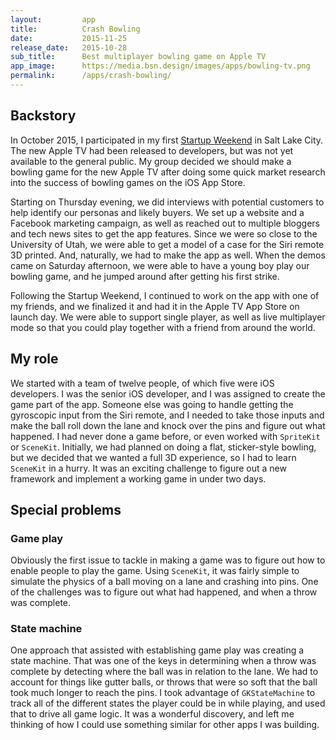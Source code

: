 ```yaml
---
layout:         app
title:          Crash Bowling
date:           2015-11-25
release_date:   2015-10-28
sub_title:      Best multiplayer bowling game on Apple TV
app_image:      https://media.bsn.design/images/apps/bowling-tv.png
permalink:      /apps/crash-bowling/
---
```


## Backstory
In October 2015, I participated in my first [Startup Weekend](https://en.wikipedia.org/wiki/Startup_Weekend_(organization)) in Salt Lake City. The new Apple TV had been released to developers, but was not yet available to the general public. My group decided we should make a bowling game for the new Apple TV after doing some quick market research into the success of bowling games on the iOS App Store.

Starting on Thursday evening, we did interviews with potential customers to help identify our personas and likely buyers. We set up a website and a Facebook marketing campaign, as well as reached out to multiple bloggers and tech news sites to get the app features. Since we were so close to the University of Utah, we were able to get a model of a case for the Siri remote 3D printed. And, naturally, we had to make the app as well. When the demos came on Saturday afternoon, we were able to have a young boy play our bowling game, and he jumped around after getting his first strike.

Following the Startup Weekend, I continued to work on the app with one of my friends, and we finalized it and had it in the Apple TV App Store on launch day. We were able to support single player, as well as live multiplayer mode so that you could play together with a friend from around the world.

## My role
We started with a team of twelve people, of which five were iOS developers. I was the senior iOS developer, and I was assigned to create the game part of the app. Someone else was going to handle getting the gyroscopic input from the Siri remote, and I needed to take those inputs and make the ball roll down the lane and knock over the pins and figure out what happened. I had never done a game before, or even worked with `SpriteKit` or `SceneKit`. Initially, we had planned on doing a flat, sticker-style bowling, but we decided that we wanted a full 3D experience, so I had to learn `SceneKit` in a hurry. It was an exciting challenge to figure out a new framework and implement a working game in under two days.

## Special problems

### Game play
Obviously the first issue to tackle in making a game was to figure out how to enable people to play the game. Using `SceneKit`, it was fairly simple to simulate the physics of a ball moving on a lane and crashing into pins. One of the challenges was to figure out what had happened, and when a throw was complete.

### State machine
One approach that assisted with establishing game play was creating a state machine. That was one of the keys in determining when a throw was complete by detecting where the ball was in relation to the lane. We had to account for things like gutter balls, or throws that were so soft that the ball took much longer to reach the pins. I took advantage of `GKStateMachine` to track all of the different states the player could be in while playing, and used that to drive all game logic. It was a wonderful discovery, and left me thinking of how I could use something similar for other apps I was building.
